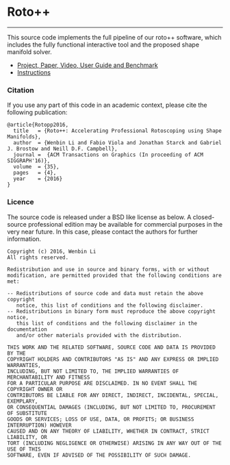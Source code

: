 # Roto++
---

This source code implements the full pipeline of our roto++ software, which includes the fully functional interactive tool and the proposed shape manifold solver.

- [Project, Paper, Video, User Guide and Benchmark](http://visual.cs.ucl.ac.uk/pubs/rotopp)
- [Instructions](https://github.com/vinben/Rotopp/wiki)

### Citation

If you use any part of this code in an academic context, please cite the following publication:

```
@article{Rotopp2016,
  title   = {Roto++: Accelerating Professional Rotoscoping using Shape Manifolds},
  author  = {Wenbin Li and Fabio Viola and Jonathan Starck and Gabriel J. Brostow and Neill D.F. Campbell},
  journal =  {ACM Transactions on Graphics (In proceeding of ACM SIGGRAPH'16)},
  volume  = {35},
  pages   = {4},
  year    = {2016}
}
```

### Licence

The source code is released under a BSD like license as below. A closed-source professional edition may be available for commercial purposes in the very near future. In this case, please contact the authors for further information.

```
Copyright (c) 2016, Wenbin Li 
All rights reserved.

Redistribution and use in source and binary forms, with or without 
modification, are permitted provided that the following conditions are met:

-- Redistributions of source code and data must retain the above copyright 
   notice, this list of conditions and the following disclaimer.
-- Redistributions in binary form must reproduce the above copyright notice,
   this list of conditions and the following disclaimer in the documentation
   and/or other materials provided with the distribution.

THIS WORK AND THE RELATED SOFTWARE, SOURCE CODE AND DATA IS PROVIDED BY THE
COPYRIGHT HOLDERS AND CONTRIBUTORS "AS IS" AND ANY EXPRESS OR IMPLIED WARRANTIES,
INCLUDING, BUT NOT LIMITED TO, THE IMPLIED WARRANTIES OF MERCHANTABILITY AND FITNESS
FOR A PARTICULAR PURPOSE ARE DISCLAIMED. IN NO EVENT SHALL THE COPYRIGHT OWNER OR 
CONTRIBUTORS BE LIABLE FOR ANY DIRECT, INDIRECT, INCIDENTAL, SPECIAL, EXEMPLARY, 
OR CONSEQUENTIAL DAMAGES (INCLUDING, BUT NOT LIMITED TO, PROCUREMENT OF SUBSTITUTE 
GOODS OR SERVICES; LOSS OF USE, DATA, OR PROFITS; OR BUSINESS INTERRUPTION) HOWEVER 
CAUSED AND ON ANY THEORY OF LIABILITY, WHETHER IN CONTRACT, STRICT LIABILITY, OR 
TORT (INCLUDING NEGLIGENCE OR OTHERWISE) ARISING IN ANY WAY OUT OF THE USE OF THIS 
SOFTWARE, EVEN IF ADVISED OF THE POSSIBILITY OF SUCH DAMAGE.
```